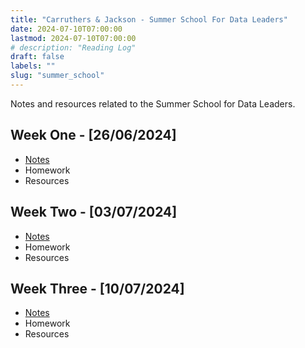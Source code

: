 ```yaml
---
title: "Carruthers & Jackson - Summer School For Data Leaders"
date: 2024-07-10T07:00:00
lastmod: 2024-07-10T07:00:00
# description: "Reading Log"
draft: false
labels: ""
slug: "summer_school"
---
```


Notes and resources related to the Summer School for Data Leaders.




## Week One  - <span class="date">[26/06/2024]</span>

- <a href="/summer_school/week_one/">Notes</a><br />
- Homework
- Resources

## Week Two - <span class="date">[03/07/2024]</span>

- <a href="/summer_school/week_two/">Notes</a><br />
- Homework
- Resources

## Week Three - <span class="date">[10/07/2024]</span>

- <a href="/summer_school/week_three/">Notes</a><br />
- Homework
- Resources







